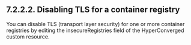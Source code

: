 ## 7.2.2.2. Disabling TLS for a container registry

You can disable TLS (transport layer security) for one or more container registries by editing the insecureRegistries field of the HyperConverged custom resource.

